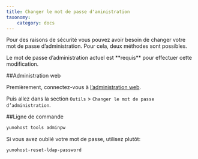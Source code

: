```yaml
---
title: Changer le mot de passe d'aministration
taxonomy:
    category: docs
---
```


Pour des raisons de sécurité vous pouvez avoir besoin de changer votre mot de passe d’administration. Pour cela, deux méthodes sont possibles.

<div class="alert alert-warning">
<span class="glyphicon glyphicon-warning-sign"></span>
Le mot de passe d’administration actuel est **requis** pour effectuer cette modification.
</div>

##Administration web

Premièrement, connectez-vous à [l’administration web](/admin_fr).

Puis allez dans la section `Outils` > `Changer le mot de passe d’administration`.

##Ligne de commande

```bash
yunohost tools adminpw
```

Si vous avez oublié votre mot de passe, utilisez plutôt:

```bash
yunohost-reset-ldap-password
```
